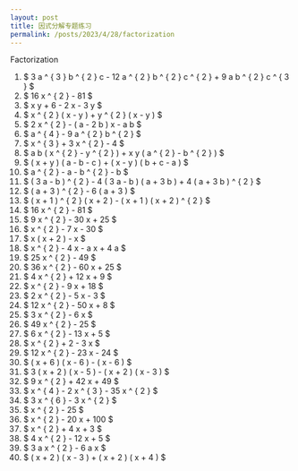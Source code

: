 ```yaml
---
layout: post
title: 因式分解专题练习
permalink: /posts/2023/4/28/factorization
---
```


Factorization

1. $ 3 a ^ { 3 } b ^ { 2 } c - 12 a ^ { 2 } b ^ { 2 } c ^ { 2 } + 9 a b ^ { 2 } c ^ { 3 } $
2. $ 16 x ^ { 2 } - 81 $
3. $ x y + 6 - 2 x - 3 y $
4. $ x ^ { 2 } ( x - y ) + y ^ { 2 } ( x - y ) $
5. $ 2 x ^ { 2 } - ( a - 2 b ) x - a b $
6. $ a ^ { 4 } - 9 a ^ { 2 } b ^ { 2 } $
7. $ x ^ { 3 } + 3 x ^ { 2 } - 4 $
8. $ a b ( x ^ { 2 } - y ^ { 2 } ) + x y ( a ^ { 2 } - b ^ { 2 } ) $
9. $ ( x + y ) ( a - b - c ) + ( x - y ) ( b + c - a ) $
10. $ a ^ { 2 } - a - b ^ { 2 } - b $
11. $ ( 3 a - b ) ^ { 2 } - 4 ( 3 a - b ) ( a + 3 b ) + 4 ( a + 3 b ) ^ { 2 } $
12. $ ( a + 3 ) ^ { 2 } - 6 ( a + 3 ) $
13. $ ( x + 1 ) ^ { 2 } ( x + 2 ) - ( x + 1 ) ( x + 2 ) ^ { 2 } $
14. $ 16 x ^ { 2 } - 81 $
15. $ 9 x ^ { 2 } - 30 x + 25 $
16. $ x ^ { 2 } - 7 x - 30 $
17. $  x ( x + 2 ) - x $
18. $ x ^ { 2 } - 4 x - a x + 4 a $
19. $ 25 x ^ { 2 } - 49 $
20. $ 36 x ^ { 2 } - 60 x + 25 $
21. $ 4 x ^ { 2 } + 12 x + 9 $
22. $ x ^ { 2 } - 9 x + 18 $
23. $ 2 x ^ { 2 } - 5 x - 3 $
24. $ 12 x ^ { 2 } - 50 x + 8 $
25. $ 3 x ^ { 2 } - 6 x $
26. $ 49 x ^ { 2 } - 25 $
27. $ 6 x ^ { 2 } - 13 x + 5 $
28. $ x ^ { 2 } + 2 - 3 x $
29. $ 12 x ^ { 2 } - 23 x - 24 $
30. $ ( x + 6 ) ( x - 6 ) - ( x - 6 ) $
31. $ 3 ( x + 2 ) ( x - 5 ) - ( x + 2 ) ( x - 3 ) $
32. $ 9 x ^ { 2 } + 42 x + 49 $
33. $ x ^ { 4 } - 2 x ^ { 3 } - 35 x ^ { 2 } $
34. $ 3 x ^ { 6 } - 3 x ^ { 2 } $
35. $ x ^ { 2 } - 25 $
36. $ x ^ { 2 } - 20 x + 100 $
37. $ x ^ { 2 } + 4 x + 3 $
38. $ 4 x ^ { 2 } - 12 x + 5 $
39. $ 3 a x ^ { 2 } - 6 a x $
40. $ ( x + 2 ) ( x - 3 ) + ( x + 2 ) ( x + 4 ) $
